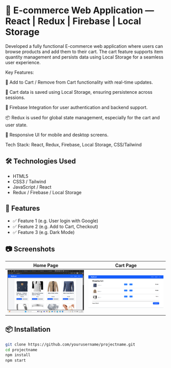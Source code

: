 # 📌 E-commerce Web Application — React | Redux | Firebase | Local Storage

Developed a fully functional E-commerce web application where users can browse products and add them to their cart. The cart feature supports item quantity management and persists data using Local Storage for a seamless user experience.

Key Features:

🛒 Add to Cart / Remove from Cart functionality with real-time updates.

💾 Cart data is saved using Local Storage, ensuring persistence across sessions.

🔐 Firebase Integration for user authentication and backend support.

📦 Redux is used for global state management, especially for the cart and user state.

📱 Responsive UI for mobile and desktop screens.

Tech Stack: React, Redux, Firebase, Local Storage, CSS/Tailwind

## 🛠️ Technologies Used

- HTML5
- CSS3 / Tailwind 
- JavaScript / React
- Redux / Firebase / Local Storage

## 🚀 Features

- ✅ Feature 1 (e.g. User login with Google)
- ✅ Feature 2 (e.g. Add to Cart, Checkout)
- ✅ Feature 3 (e.g. Dark Mode)

## 📷 Screenshots

| Home Page | Cart Page |
|-----------|--------------|
| ![Home](./Screenshot/home.png) | ![cart](./Screenshot/CartPage.png) |





## 📦 Installation

```bash
git clone https://github.com/yourusername/projectname.git
cd projectname
npm install
npm start
